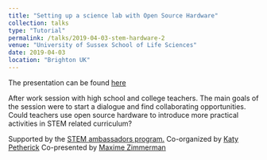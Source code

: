 ```yaml
---
title: "Setting up a science lab with Open Source Hardware"
collection: talks
type: "Tutorial"
permalink: /talks/2019-04-03-stem-hardware-2
venue: "University of Sussex School of Life Sciences"
date: 2019-04-03
location: "Brighton UK"
---
```


The presentation can be found [here](http://amchagas.github.io/files/workshops/stem_ambassadors2.pdf)



After work session with high school and college teachers. The main goals of the session were to start a dialogue
and find collaborating opportunities. Could teachers use open source hardware to introduce more practical activities in
STEM related curriculum?

Supported by the [STEM ambassadors program.](https://www.stem.org.uk/stem-ambassadors )
Co-organized by [Katy Petherick](http://www.sussex.ac.uk/profiles/373729)
Co-presented by [Maxime Zimmerman](https://badenlab.org/members/#jp-carousel-1245)
